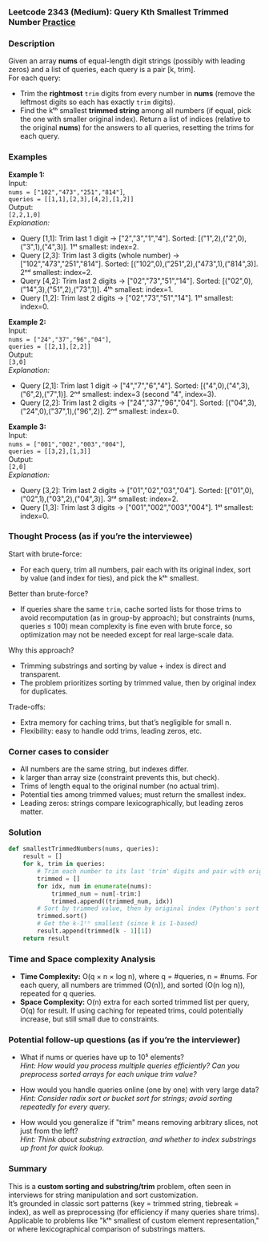 ### Leetcode 2343 (Medium): Query Kth Smallest Trimmed Number [Practice](https://leetcode.com/problems/query-kth-smallest-trimmed-number)

### Description  
Given an array **nums** of equal-length digit strings (possibly with leading zeros) and a list of queries, each query is a pair [k, trim].  
For each query:  
- Trim the **rightmost** `trim` digits from every number in **nums** (remove the leftmost digits so each has exactly `trim` digits).
- Find the kᵗʰ smallest **trimmed string** among all numbers (if equal, pick the one with smaller original index).
Return a list of indices (relative to the original **nums**) for the answers to all queries, resetting the trims for each query.

### Examples  

**Example 1:**  
Input:  
`nums = ["102","473","251","814"]`,  
`queries = [[1,1],[2,3],[4,2],[1,2]]`  
Output:  
`[2,2,1,0]`  
*Explanation:*  
- Query [1,1]: Trim last 1 digit → ["2","3","1","4"]. Sorted: [("1",2),("2",0),("3",1),("4",3)]. 1ˢᵗ smallest: index=2.
- Query [2,3]: Trim last 3 digits (whole number) → ["102","473","251","814"]. Sorted: [("102",0),("251",2),("473",1),("814",3)]. 2ⁿᵈ smallest: index=2.
- Query [4,2]: Trim last 2 digits → ["02","73","51","14"]. Sorted: [("02",0),("14",3),("51",2),("73",1)]. 4ᵗʰ smallest: index=1.
- Query [1,2]: Trim last 2 digits → ["02","73","51","14"]. 1ˢᵗ smallest: index=0.

**Example 2:**  
Input:  
`nums = ["24","37","96","04"]`,  
`queries = [[2,1],[2,2]]`  
Output:  
`[3,0]`  
*Explanation:*  
- Query [2,1]: Trim last 1 digit → ["4","7","6","4"]. Sorted: [("4",0),("4",3),("6",2),("7",1)]. 2ⁿᵈ smallest: index=3 (second "4", index=3).
- Query [2,2]: Trim last 2 digits → ["24","37","96","04"]. Sorted: [("04",3),("24",0),("37",1),("96",2)]. 2ⁿᵈ smallest: index=0.

**Example 3:**  
Input:  
`nums = ["001","002","003","004"]`,  
`queries = [[3,2],[1,3]]`  
Output:  
`[2,0]`  
*Explanation:*  
- Query [3,2]: Trim last 2 digits → ["01","02","03","04"]. Sorted: [("01",0),("02",1),("03",2),("04",3)]. 3ʳᵈ smallest: index=2.
- Query [1,3]: Trim last 3 digits → ["001","002","003","004"]. 1ˢᵗ smallest: index=0.

### Thought Process (as if you’re the interviewee)  
Start with brute-force:  
- For each query, trim all numbers, pair each with its original index, sort by value (and index for ties), and pick the kᵗʰ smallest.

Better than brute-force?  
- If queries share the same `trim`, cache sorted lists for those trims to avoid recomputation (as in group-by approach); but constraints (nums, queries ≤ 100) mean complexity is fine even with brute force, so optimization may not be needed except for real large-scale data.

Why this approach?  
- Trimming substrings and sorting by value + index is direct and transparent.
- The problem prioritizes sorting by trimmed value, then by original index for duplicates.

Trade-offs:  
- Extra memory for caching trims, but that’s negligible for small n.
- Flexibility: easy to handle odd trims, leading zeros, etc.

### Corner cases to consider  
- All numbers are the same string, but indexes differ.
- k larger than array size (constraint prevents this, but check).
- Trims of length equal to the original number (no actual trim).
- Potential ties among trimmed values; must return the smallest index.
- Leading zeros: strings compare lexicographically, but leading zeros matter.

### Solution

```python
def smallestTrimmedNumbers(nums, queries):
    result = []
    for k, trim in queries:
        # Trim each number to its last 'trim' digits and pair with original index
        trimmed = []
        for idx, num in enumerate(nums):
            trimmed_num = num[-trim:]
            trimmed.append((trimmed_num, idx))
        # Sort by trimmed value, then by original index (Python's sort is stable)
        trimmed.sort()
        # Get the k-1ᵗʰ smallest (since k is 1-based)
        result.append(trimmed[k - 1][1])
    return result
```

### Time and Space complexity Analysis  

- **Time Complexity:** O(q × n × log n), where q = #queries, n = #nums. For each query, all numbers are trimmed (O(n)), and sorted (O(n log n)), repeated for q queries.
- **Space Complexity:** O(n) extra for each sorted trimmed list per query, O(q) for result. If using caching for repeated trims, could potentially increase, but still small due to constraints.

### Potential follow-up questions (as if you’re the interviewer)  

- What if nums or queries have up to 10⁵ elements?  
  *Hint: How would you process multiple queries efficiently? Can you preprocess sorted arrays for each unique trim value?*

- How would you handle queries online (one by one) with very large data?  
  *Hint: Consider radix sort or bucket sort for strings; avoid sorting repeatedly for every query.*

- How would you generalize if "trim" means removing arbitrary slices, not just from the left?  
  *Hint: Think about substring extraction, and whether to index substrings up front for quick lookup.*

### Summary
This is a **custom sorting and substring/trim** problem, often seen in interviews for string manipulation and sort customization.  
It’s grounded in classic sort patterns (key = trimmed string, tiebreak = index), as well as preprocessing (for efficiency if many queries share trims).  
Applicable to problems like "kᵗʰ smallest of custom element representation," or where lexicographical comparison of substrings matters.